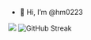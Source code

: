 - 👋 Hi, I’m @hm0223

<!---
hm0223/hm0223 is a ✨ special ✨ repository because its `README.md` (this file) appears on your GitHub profile.
You can click the Preview link to take a look at your changes.
--->
![](https://github-readme-stats.vercel.app/api?username=hm0223)
![GitHub Streak](https://github-readme-streak-stats.herokuapp.com/?user=hm0223)
